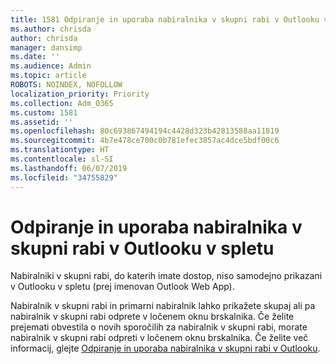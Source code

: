 ```yaml
---
title: 1581 Odpiranje in uporaba nabiralnika v skupni rabi v Outlooku v spletu
ms.author: chrisda
author: chrisda
manager: dansimp
ms.date: ''
ms.audience: Admin
ms.topic: article
ROBOTS: NOINDEX, NOFOLLOW
localization_priority: Priority
ms.collection: Adm_O365
ms.custom: 1581
ms.assetid: ''
ms.openlocfilehash: 80c693867494194c4428d323b42813588aa11819
ms.sourcegitcommit: 4b7e478ce700c0b781efec3857ac4dce5bdf00c6
ms.translationtype: HT
ms.contentlocale: sl-SI
ms.lasthandoff: 06/07/2019
ms.locfileid: "34755829"
---
```

# <a name="open-and-use-a-shared-mailbox-in-outlook-on-the-web"></a>Odpiranje in uporaba nabiralnika v skupni rabi v Outlooku v spletu

Nabiralniki v skupni rabi, do katerih imate dostop, niso samodejno prikazani v Outlooku v spletu (prej imenovan Outlook Web App).

Nabiralnik v skupni rabi in primarni nabiralnik lahko prikažete skupaj ali pa nabiralnik v skupni rabi odprete v ločenem oknu brskalnika. Če želite prejemati obvestila o novih sporočilih za nabiralnik v skupni rabi, morate nabiralnik v skupni rabi odpreti v ločenem oknu brskalnika. Če želite več informacij, glejte [Odpiranje in uporaba nabiralnika v skupni rabi v Outlooku](https://support.office.com/article/BC127866-42BE-4DE7-92AE-1EF2F787FD5C).
